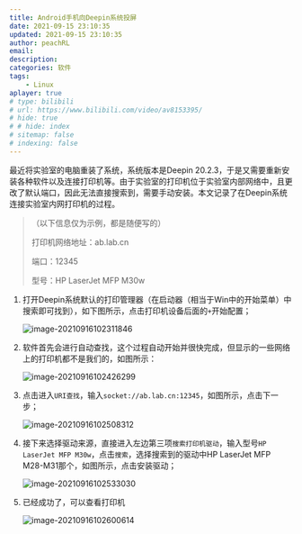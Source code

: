 ```yaml
---
title: Android手机向Deepin系统投屏
date: 2021-09-15 23:10:35
updated: 2021-09-15 23:10:35
author: peachRL
email: 
description: 
categories: 软件
tags: 
	- Linux
aplayer: true
# type: bilibili
# url: https://www.bilibili.com/video/av8153395/
# hide: true
# # hide: index
# sitemap: false
# indexing: false
---
```


最近将实验室的电脑重装了系统，系统版本是Deepin 20.2.3，于是又需要重新安装各种软件以及连接打印机等。由于实验室的打印机位于实验室内部网络中，且更改了默认端口，因此无法直接搜索到，需要手动安装。本文记录了在Deepin系统连接实验室内网打印机的过程。

<!-- more -->

> （以下信息仅为示例，都是随便写的）
>
> 打印机网络地址：ab.lab.cn
>
> 端口：12345
>
> 型号：HP LaserJet MFP M30w

1. 打开Deepin系统默认的打印管理器（在启动器（相当于Win中的开始菜单）中搜索即可找到），如下图所示，点击打印机设备后面的`+`开始配置；

   ![image-20210916102311846](https://image.wanyijizi.com/20210915/image-20210916102311846.png)

2. 软件首先会进行自动查找，这个过程自动开始并很快完成，但显示的一些网络上的打印机都不是我们的，如图所示：

   ![image-20210916102426299](https://image.wanyijizi.com/20210915/image-20210916102426299.png)

3. 点击进入`URI查找`，输入`socket://ab.lab.cn:12345`，如图所示，点击下一步；

   ![image-20210916102508312](https://image.wanyijizi.com/20210915/image-20210916102508312.png)

4. 接下来选择驱动来源，直接进入左边第三项`搜索打印机驱动`，输入型号`HP LaserJet MFP M30w`，点击`搜索`，选择搜索到的驱动中HP LaserJet MFP M28-M31那个，如图所示，点击安装驱动；

   ![image-20210916102533030](https://image.wanyijizi.com/20210915/image-20210916102533030.png)

5. 已经成功了，可以查看打印机

   ![image-20210916102600614](https://image.wanyijizi.com/20210915/image-20210916102600614.png)

